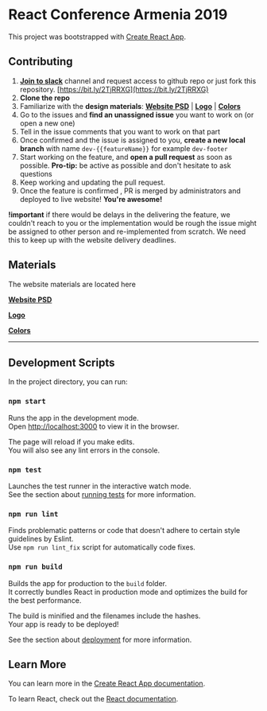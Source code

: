 # React Conference Armenia 2019

This project was bootstrapped with [Create React App](https://github.com/facebook/create-react-app).

## Contributing

1. **[Join to slack](https://bit.ly/2TjRRXG)** channel and request access to github repo or just fork this repository. [https://bit.ly/2TjRRXG](https://bit.ly/2TjRRXG)
1. **Clone the repo**
1. Familiarize with the **design materials**: **[Website PSD](https://drive.google.com/open?id=1uXK6XkCQsQssBhjYt53fJKleT0yIgrdT)** | **[Logo](https://drive.google.com/open?id=1wCHxhLR3AJRkjEFXPIelF1eOHTiV05x6)** | **[Colors](https://drive.google.com/open?id=1Q3q00Q_OEnxMbMmzdJmkWTnJmxDrZAxmjRCdMGomq6M)**
1. Go to the issues and **find an unassigned issue** you want to work on (or open a new one)
1. Tell in the issue comments that you want to work on that part
1. Once confirmed and the issue is assigned to you, **create a new local branch** with name ```dev-{{featureName}}``` for example ```dev-footer```
1. Start working on the feature, and **open a pull request** as soon as possible. 
   **Pro-tip:** be active as possible and don't hesitate to ask questions
1. Keep working and updating the pull request.
1. Once the feature is confirmed , PR is merged by administrators and deployed to live website! **You're awesome!**

**!important** if there would be delays in the delivering the feature, we couldn't reach to you or the implementation would be rough the issue might be assigned to other person and re-implemented from scratch. We need this to keep up with the website delivery deadlines. 

## Materials

The website materials are located here

**[Website PSD](https://drive.google.com/open?id=1uXK6XkCQsQssBhjYt53fJKleT0yIgrdT)**

**[Logo](https://drive.google.com/open?id=1wCHxhLR3AJRkjEFXPIelF1eOHTiV05x6)**

**[Colors](https://drive.google.com/open?id=1Q3q00Q_OEnxMbMmzdJmkWTnJmxDrZAxmjRCdMGomq6M)**

--------


## Development Scripts

In the project directory, you can run:

### `npm start`

Runs the app in the development mode.<br>
Open [http://localhost:3000](http://localhost:3000) to view it in the browser.

The page will reload if you make edits.<br>
You will also see any lint errors in the console.

### `npm test`

Launches the test runner in the interactive watch mode.<br>
See the section about [running tests](https://facebook.github.io/create-react-app/docs/running-tests) for more information.

### `npm run lint`

Finds problematic patterns or code that doesn't adhere to certain style guidelines by Eslint.<br>
Use `npm run lint_fix` script for automatically code fixes.

### `npm run build`

Builds the app for production to the `build` folder.<br>
It correctly bundles React in production mode and optimizes the build for the best performance.

The build is minified and the filenames include the hashes.<br>
Your app is ready to be deployed!

See the section about [deployment](https://facebook.github.io/create-react-app/docs/deployment) for more information.

## Learn More

You can learn more in the [Create React App documentation](https://facebook.github.io/create-react-app/docs/getting-started).

To learn React, check out the [React documentation](https://reactjs.org/).
